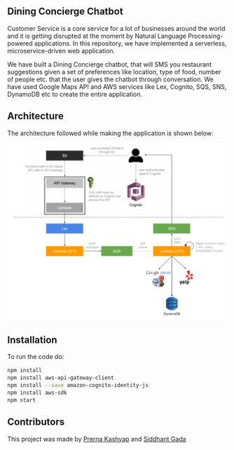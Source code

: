 ## Dining Concierge Chatbot

Customer Service is a core service for a lot of businesses around the world and it is getting disrupted at the moment by Natural Language Processing-powered applications.
In this repository, we have implemented a serverless, microservice-driven web application.

We have built a Dining Concierge chatbot, that will SMS you restaurant suggestions given a set of preferences like location, type of food, number of people etc. that the user gives the chatbot through conversation. We have used Google Maps API and AWS services like Lex, Cognito, SQS, SNS, DynamoDB etc to create the entire application.

## Architecture

The architecture followed while making the application is shown below:

<img src="architecture_diag.png" />


## Installation

To run the code do:

```bash
npm install
npm install aws-api-gateway-client
npm install --save amazon-cognito-identity-js
npm install aws-sdk
npm start
```

## Contributors
This project was made by [Prerna Kashyap](https://github.com/prerna135) and [Siddhant Gada](https://www.github.com/SiddhantGada) 
